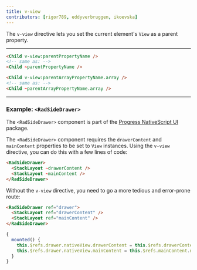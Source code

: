 ```yaml
---
title: v-view
contributors: [rigor789, eddyverbruggen, ikoevska]
---
```


The `v-view` directive lets you set the current element's `View` as a parent property.

---

```HTML
<Child v-view:parentPropertyName />
<!-- same as: -->
<Child ~parentPropertyName />
```

```HTML
<Child v-view:parentArrayPropertyName.array />
<!-- same as: -->
<Child ~parentArrayPropertyName.array />
```

---

### Example: `<RadSideDrawer>`

The `<RadSideDrawer>` component is part of the [Progress NativeScript UI](http://docs.telerik.com/devtools/nativescript-ui/Controls/Angular/SideDrawer/getting-started) package.

The `<RadSideDrawer>` component requires the `drawerContent` and `mainContent` properties to be set to `View` instances. Using the `v-view` directive, you can do this with a few lines of code:

```HTML
<RadSideDrawer>
  <StackLayout ~drawerContent />
  <StackLayout ~mainContent />
</RadSideDrawer>
```

Without the `v-view` directive, you need to go a more tedious and error-prone route:

```HTML
<RadSideDrawer ref="drawer">
  <StackLayout ref="drawerContent" />
  <StackLayout ref="mainContent" />
</RadSideDrawer>
```

```JavaScript
{
  mounted() {
    this.$refs.drawer.nativeView.drawerContent = this.$refs.drawerContent.nativeView
    this.$refs.drawer.nativeView.mainContent = this.$refs.mainContent.nativeView
  }
}
```